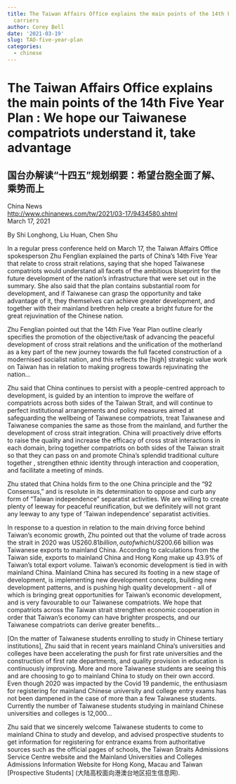 ```yaml
---
title: The Taiwan Affairs Office explains the main points of the 14th Five Year Plan - We hope our Taiwanese compatriots understand it, take advantage
  carriers
author: Corey Bell
date: '2021-03-19'
slug: TAO-five-year-plan
categories:
  - chinese
---
```

# The Taiwan Affairs Office explains the main points of the 14th Five Year Plan : We hope our Taiwanese compatriots understand it, take advantage

## 国台办解读“十四五”规划纲要：希望台胞全面了解、乘势而上

China News  
http://www.chinanews.com/tw/2021/03-17/9434580.shtml  
March 17, 2021  

By Shi Longhong, Liu Huan, Chen Shu  

In a regular press conference held on March 17, the Taiwan Affairs Office spokesperson Zhu Fenglian 
explained the parts of China’s 14th Five Year that relate to cross strait relations, saying that she 
hoped Taiwanese compatriots would understand all facets of the ambitious blueprint for the future 
development of the nation’s infrastructure that were set out in the summary. She also said that the 
plan contains substantial room for development, and if Taiwanese can grasp the opportunity and take 
advantage of it, they themselves can achieve greater development, and together with their mainland 
brethren help create a bright future for the great rejuvination of the Chinese nation. 

Zhu Fenglian pointed out that the 14th Five Year Plan outline clearly specifies the promotion of the 
objective/task of advancing the peaceful development of cross strait relations and the unification of 
the motherland as a key part of the new journey towards the full faceted construction of a modernised 
socialist nation, and this reflects the [high] strategic value work on Taiwan has in relation to making 
progress towards rejuvinating the nation... 

Zhu said that China continues to persist with a people-centred approach to development, is guided by 
an intention to improve the welfare of compatriots across both sides of the Taiwan Strait, and will 
continue to perfect institutional arrangements and policy measures aimed at safeguarding the wellbeing 
of Taiwanese compatriots, treat Taiwanese and Taiwanese companies the same as those from the mainland, 
and further the development of cross strait integration. China will proactively drive efforts to raise 
the quality and increase the efficacy of cross strait interactions in each domain, bring together 
compatriots on both sides of the Taiwan strait so that they can pass on and promote China’s splendid 
traditional culture together , strengthen ethnic identity through interaction and cooperation, and 
facilitate a meeting of minds.  

Zhu stated that China holds firm to the one China principle and the “92 Consensus,” and is resolute 
in its determination to oppose and curb any form of “Taiwan independence” separatist activities. We 
are willing to create plenty of leeway for peaceful reunification, but we definitely will not grant 
any leeway to any type of ‘Taiwan independence’ separatist activities.

In response to a question in relation to the main driving force behind Taiwan’s economic growth, Zhu 
pointed out that the volume of trade across the strait in 2020 was US$260.81 billion, out of which 
US$200.66 billion was Taiwanese exports to mainland China. According to calculations from the Taiwan 
side, exports to mainland China and Hong Kong make up 43.9% of Taiwan’s total export volume. Taiwan’s 
economic development is tied in with mainland China. Mainland China has secured its footing in a new 
stage of development, is implementing new development concepts, building new development patterns, and 
is pushing high quality development - all of which is bringing great opportunities for Taiwan’s economic 
development, and is very favourable to our Taiwanese compatriots. We hope that compatriots across the 
Taiwan strait strengthen economic cooperation in order that Taiwan’s economy can have brighter prospects, 
and our Taiwanese compatriots can derive greater benefits...

[On the matter of Taiwanese students enrolling to study in Chinese tertiary institutions], Zhu said that 
in recent years mainland China’s universities and colleges have been accelerating the push for first 
rate universities and the construction of first rate departments, and quality provision in education is 
continuously improving. More and more Taiwanese students are seeing this and are choosing to go to 
mainland China to study on their own accord. Even though 2020 was impacted by the Covid 19 pandemic, the 
enthusiasm for registering for mainland Chinese university and college entry exams has not been dampened 
in the case of more than a few Taiwanese students. Currently the number of Taiwanese students studying 
in mainland Chinese universities and colleges is 12,000...

Zhu said that we sincerely welcome Taiwanese students to come to mainland China to study and develop, 
and advised prospective students to get information for registering for entrance exams from authoritative 
sources such as the official pages of schools, the Taiwan Straits Admissions Service Centre website and 
the Mainland Universities and Colleges Admissions Information Website for Hong Kong, Macau and Taiwan 
[Prospective Students] (大陆高校面向港澳台地区招生信息网).
